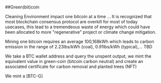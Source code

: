 ##Green(bit)coin

Cleaning Environment impact one bitcoin at a time ...
It is recognized that most blockchain consensus protocol are overkill
for most of today usecases, this lead to a tremendeous waste of energy which could
have been allocated to more "regenerative" project or climate change mitigation.

Mining one bitcoin requires an average 100,168kWh which leads to carbon emission
 in the range of 2.23lbs/kWh (coal), 0.91lbs/kWh (typical),... TBD
 
 
 We take a BTC wallet address and query the unspent output,
 we mint the equivalent value in green-coin (bitcoin carbon neutral)
 and create an associated certificate for carbon removal and planted trees (NFT)
 
 
 
 
 
 
 
 
 
 
 
<!--
france: 61g https://www.rte-france.com/en/eco2mix/co2-emissions
germany: 401g https://www.umweltbundesamt.de/en/press/pressinformation/co2-emissions-per-kilowatt-hour-of-electricity-in
coal: ~1kg https://www.coaltrans.com/insights/article/ecocarbon-august-2021
eia: https://www.eia.gov/tools/faqs/faq.php?id=74&t=11

reading: 

-->

We mint a [BTC-G]
